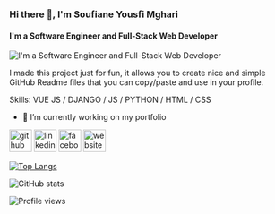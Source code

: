### Hi there 👋, I'm Soufiane Yousfi Mghari
#### I'm a Software Engineer and Full-Stack Web Developer
![I'm a Software Engineer and Full-Stack Web Developer](https://i.ibb.co/qnScpfp/banner.png)

I made this project just for fun, it allows you to create nice and simple GitHub Readme files that you can copy/paste and use in your profile.

Skills: VUE JS / DJANGO / JS / PYTHON / HTML / CSS

- 🔭 I’m currently working on my portfolio 


[<img src='https://cdn.jsdelivr.net/npm/simple-icons@3.0.1/icons/github.svg' alt='github' height='40'>](https://github.com/soufianeYM-eng)  [<img src='https://cdn.jsdelivr.net/npm/simple-icons@3.0.1/icons/linkedin.svg' alt='linkedin' height='40'>](https://www.linkedin.com/in/soufiane-yousfim/)  [<img src='https://cdn.jsdelivr.net/npm/simple-icons@3.0.1/icons/facebook.svg' alt='facebook' height='40'>](https://www.facebook.com/Soufiane.Yousfi.xD)  [<img src='https://cdn.jsdelivr.net/npm/simple-icons@3.0.1/icons/icloud.svg' alt='website' height='40'>](http://www.yousfism.online)  

[![Top Langs](https://github-readme-stats.vercel.app/api/top-langs/?username=soufianeYM-eng)](https://github.com/anuraghazra/github-readme-stats)

![GitHub stats](https://github-readme-stats.vercel.app/api?username=soufianeYM-eng&show_icons=true)  

![Profile views](https://gpvc.arturio.dev/soufianeYM-eng)  
